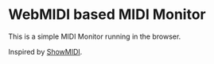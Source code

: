 # WebMIDI based MIDI Monitor

This is a simple MIDI Monitor running in the browser.

Inspired by [ShowMIDI](https://github.com/gbevin/ShowMIDI).